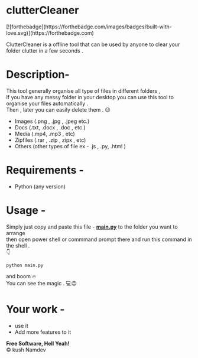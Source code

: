 

<h1 class="code-line" data-line-start=0 data-line-end=1 ><a id="clutterCleaner_0"></a>clutterCleaner</h1>
[![forthebadge](https://forthebadge.com/images/badges/built-with-love.svg)](https://forthebadge.com)

<p class="has-line-data" data-line-start="2" data-line-end="3">ClutterCleaner is a offline tool that can be used by anyone to clear your folder clutter in a few seconds .</p>
<h1 class="code-line" data-line-start=4 data-line-end=5 ><a id="Description_4"></a>Description-</h1>
<p class="has-line-data" data-line-start="6" data-line-end="9">This tool generally organise all type of files in different folders ,<br>
If you have any messy folder in your desktop you can use this tool to organise your files automatically .<br>
Then , later you can easily delete them . 😉</p>
<ul>
<li class="has-line-data" data-line-start="10" data-line-end="11">Images (.png , .jpg , .jpeg etc.)</li>
<li class="has-line-data" data-line-start="11" data-line-end="12">Docs (.txt, .docx , .doc , etc.)</li>
<li class="has-line-data" data-line-start="12" data-line-end="13">Media (.mp4, .mp3 , etc)</li>
<li class="has-line-data" data-line-start="13" data-line-end="14">Zipfiles (.rar , .zip , zipx , etc)</li>
<li class="has-line-data" data-line-start="14" data-line-end="16">Others (other types of file ex - .js , .py, .html )</li>
</ul>
<h1 class="code-line" data-line-start=16 data-line-end=17 ><a id="Requirements__16"></a>Requirements -</h1>
<ul>
<li class="has-line-data" data-line-start="18" data-line-end="19">Python (any version)</li>
</ul>
<h1 class="code-line" data-line-start=21 data-line-end=22 ><a id="Usage__21"></a>Usage -</h1>
<p class="has-line-data" data-line-start="23" data-line-end="26">Simply just copy and paste this file - <strong><a href="http://main.py">main.py</a></strong> to the folder you want to arrange<br>
then open power shell or commmand prompt  there and run this command in the shell .<br>
👇</p>
<pre><code class="has-line-data" data-line-start="28" data-line-end="30" class="language-bash">python main.py 
</code></pre>
<p class="has-line-data" data-line-start="31" data-line-end="33">and boom 🔥<br>
You can see the magic . 💻😉</p>
<h1 class="code-line" data-line-start=37 data-line-end=38 ><a id="Your_work__37"></a>Your work -</h1>
<ul>
<li class="has-line-data" data-line-start="38" data-line-end="39">use it</li>
<li class="has-line-data" data-line-start="39" data-line-end="40">Add more features to it</li>
</ul>
<p class="has-line-data" data-line-start="44" data-line-end="46"><strong>Free Software, Hell Yeah!</strong><br>
© kush Namdev</p>


